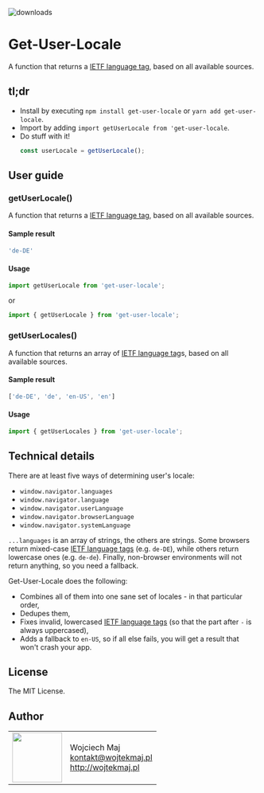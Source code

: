 ![downloads](https://img.shields.io/npm/dt/get-user-locale.svg)

# Get-User-Locale
A function that returns a [IETF language tag](https://en.wikipedia.org/wiki/IETF_language_tag), based on all available sources.

## tl;dr
* Install by executing `npm install get-user-locale` or `yarn add get-user-locale`.
* Import by adding `import getUserLocale from 'get-user-locale`.
* Do stuff with it!
    ```js
    const userLocale = getUserLocale();
    ```

## User guide

### getUserLocale()

A function that returns a [IETF language tag](https://en.wikipedia.org/wiki/IETF_language_tag), based on all available sources.

#### Sample result

```js
'de-DE'
```

#### Usage

```js
import getUserLocale from 'get-user-locale';
```

or

```js
import { getUserLocale } from 'get-user-locale';
```

### getUserLocales()

A function that returns an array of [IETF language tag](https://en.wikipedia.org/wiki/IETF_language_tag)s, based on all available sources.

#### Sample result

```js
['de-DE', 'de', 'en-US', 'en']
```

#### Usage

```js
import { getUserLocales } from 'get-user-locale';
```

## Technical details

There are at least five ways of determining user's locale:

* `window.navigator.languages`
* `window.navigator.language`
* `window.navigator.userLanguage`
* `window.navigator.browserLanguage`
* `window.navigator.systemLanguage`

`...languages` is an array of strings, the others are strings. Some browsers return mixed-case [IETF language tags](https://en.wikipedia.org/wiki/IETF_language_tag) (e.g. `de-DE`), while others return lowercase ones (e.g. `de-de`). Finally, non-browser environments will not return anything, so you need a fallback.

Get-User-Locale does the following:
* Combines all of them into one sane set of locales - in that particular order,
* Dedupes them,
* Fixes invalid, lowercased [IETF language tags](https://en.wikipedia.org/wiki/IETF_language_tag) (so that the part after `-` is always uppercased),
* Adds a fallback to `en-US`, so if all else fails, you will get a result that won't crash your app.

## License

The MIT License.

## Author

<table>
  <tr>
    <td>
      <img src="https://github.com/wojtekmaj.png?s=100" width="100">
    </td>
    <td>
      Wojciech Maj<br />
      <a href="mailto:kontakt@wojtekmaj.pl">kontakt@wojtekmaj.pl</a><br />
      <a href="http://wojtekmaj.pl">http://wojtekmaj.pl</a>
    </td>
  </tr>
</table>
